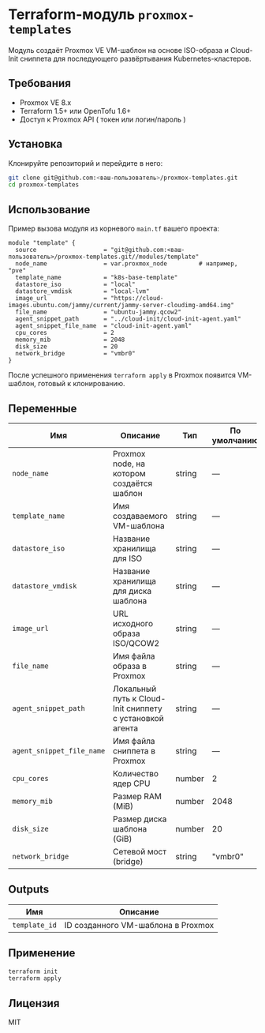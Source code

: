 # Terraform-модуль `proxmox-templates`

Модуль создаёт Proxmox VE VM-шаблон на основе ISO-образа и Cloud-Init сниппета для последующего развёртывания Kubernetes-кластеров.

## Требования

- Proxmox VE 8.x
- Terraform 1.5+ или OpenTofu 1.6+
- Доступ к Proxmox API ( токен или логин/пароль )

## Установка

Клонируйте репозиторий и перейдите в него:

```bash
git clone git@github.com:<ваш-пользователь>/proxmox-templates.git
cd proxmox-templates
```

## Использование

Пример вызова модуля из корневого `main.tf` вашего проекта:

```hcl
module "template" {
  source                   = "git@github.com:<ваш-пользователь>/proxmox-templates.git//modules/template"
  node_name                = var.proxmox_node         # например, "pve"
  template_name            = "k8s-base-template"
  datastore_iso            = "local"
  datastore_vmdisk         = "local-lvm"
  image_url                = "https://cloud-images.ubuntu.com/jammy/current/jammy-server-cloudimg-amd64.img"
  file_name                = "ubuntu-jammy.qcow2"
  agent_snippet_path       = "../cloud-init/cloud-init-agent.yaml"
  agent_snippet_file_name  = "cloud-init-agent.yaml"
  cpu_cores                = 2
  memory_mib               = 2048
  disk_size                = 20
  network_bridge           = "vmbr0"
}
```

После успешного применения `terraform apply` в Proxmox появится VM-шаблон, готовый к клонированию.

## Переменные

| Имя                       | Описание                                             | Тип     | По умолчанию |
|---------------------------|------------------------------------------------------|---------|--------------|
| `node_name`               | Proxmox node, на котором создаётся шаблон            | string  | —            |
| `template_name`           | Имя создаваемого VM-шаблона                          | string  | —            |
| `datastore_iso`           | Название хранилища для ISO                           | string  | —            |
| `datastore_vmdisk`        | Название хранилища для диска шаблона                 | string  | —            |
| `image_url`               | URL исходного образа ISO/QCOW2                       | string  | —            |
| `file_name`               | Имя файла образа в Proxmox                           | string  | —            |
| `agent_snippet_path`      | Локальный путь к Cloud-Init сниппету с установкой агента | string  | —            |
| `agent_snippet_file_name` | Имя файла сниппета в Proxmox                         | string  | —            |
| `cpu_cores`               | Количество ядер CPU                                  | number  | 2            |
| `memory_mib`              | Размер RAM (MiB)                                     | number  | 2048         |
| `disk_size`               | Размер диска шаблона (GiB)                           | number  | 20           |
| `network_bridge`          | Сетевой мост (bridge)                                | string  | "vmbr0"     |

## Outputs

| Имя              | Описание                                 |
|------------------|------------------------------------------|
| `template_id`    | ID созданного VM-шаблона в Proxmox       |

## Применение

```bash
terraform init
terraform apply
```

## Лицензия

MIT

